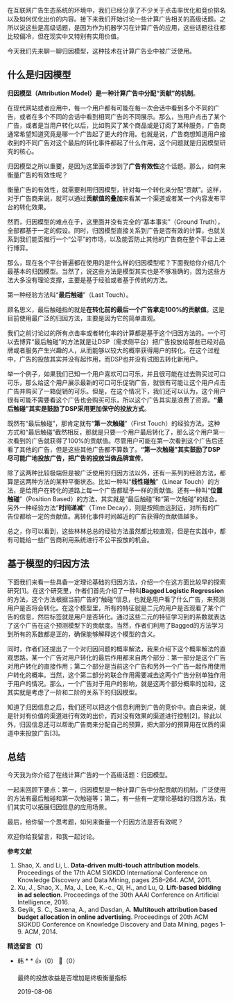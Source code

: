 在互联网广告生态系统的环境中，我们已经分享了不少关于点击率优化和竞价排名以及如何优化出价的内容。接下来我们开始讨论一些计算广告相关的高级话题。之所以说这些是高级话题，是因为作为机器学习在计算广告的应用，这些话题往往都比较偏冷，但在现实中又特别有实用价值。

今天我们先来聊一聊归因模型，这种技术在计算广告业中被广泛使用。

## 什么是归因模型

**归因模型（Attribution Model）是一种计算广告中分配“贡献”的机制**。

在现代网站或者应用中，每一个用户都有可能在每一次会话中看到多个不同的广告，或者在多个不同的会话中看到相同广告的不同展示。那么，当用户点击了某个广告，或者是当用户转化以后，比如购买了某个商品或是订阅了某种服务，广告商通常希望知道究竟是哪一个广告起了更大的作用。也就是说，广告商想知道用户接收到的不同广告对这个最后的转化事件都起了什么作用，这个问题就是归因模型研究的核心。

归因模型之所以重要，是因为这里面牵涉到了**广告有效性**这个话题。那么，如何来衡量广告的有效性呢？

衡量广告的有效性，就需要利用归因模型，针对每一个转化来分配“贡献”。这样，对于广告商来说，就可以通过**贡献值的叠加**来看某一个渠道或者某一个内容发布平台的转化效果。

然而，归因模型的难点在于，这里面并没有完全的“基本事实”（Ground Truth），全部都基于一定的假设。同时，归因模型直接关系到广告是否有效的计算，也就关系到我们能否推行一个“公平”的市场，以及能否防止其他的广告商在整个平台上进行博弈。

那么，现在各个平台普遍都在使用的是什么样的归因模型呢？下面我给你介绍几个最基本的归因模型。当然了，说这些方法是模型其实也是不够准确的，因为这些方法大多没有理论支撑，主要是基于经验或者基于传统的方法。

第一种经验方法叫“**最后触碰**”（Last Touch）。

顾名思义，最后触碰指的就是**在转化前的最后一个广告拿走100%的贡献值**。这是目前使用最广泛的归因方法，主要是因为它的简单直观。

我们之前讨论过的所有点击率或者转化率的计算都是基于这个归因方法的。一个可以去博弈“最后触碰”的方法就是让DSP（需求侧平台）把广告投放给那些已经对品牌或者服务产生兴趣的人，从而能够以较大的概率获得用户的转化。在这个过程中，广告的投放其实并没有起作用，而DSP也并没有试图去转化新用户。

举一个例子，如果我们已知一个用户喜欢可口可乐，并且很可能在过去购买过可口可乐，那么给这个用户展示最新的可口可乐促销广告，就很有可能让这个用户点击广告并购买了一箱促销的可乐。但是，在这个情况下，我们还可以认为，这个用户很有可能不需要看这个广告也会购买可乐，所以这个广告其实是浪费了资源。**“最后触碰”其实是鼓励了DSP采用更加保守的投放方式**。

既然有“最后触碰”，那肯定就有“**第一次触碰**”（First Touch）的经验方法。这种方式和“最后触碰”截然相反，那就是只要一个用户最后转化了，那么这个用户第一次看到的广告就获得了100%的贡献值。尽管用户可能在第一次看到这个广告后还看了其他的广告，但是这些其他广告都不算数了。**“第一次触碰”其实鼓励了DSP尽可能广地投放广告，把广告的投放当做品牌宣传**。

除了这两种比较极端但是被广泛使用的归因方法以外，还有一系列的经验方法，都算是这两种方法的某种平衡状态。比如一种叫“**线性碰触**”（Linear Touch）的方法，是给用户在转化的道路上每一个广告都赋予一样的贡献值。还有一种叫“**位置触碰**”（Position Based）的方法，其实就是“最后触碰”和“第一次触碰”的结合。另外一种经验方法“**时间递减**”（Time Decay），则是按照由远到近，对所有的广告位都给一定的贡献值。离转化事件时间越近的广告获得的贡献值越多。

总之，你可以看到，这些林林总总的经验方法虽然都比较直观，但是在实践中，都有可能给一些广告商利用系统进行不公平投放的机会。

## 基于模型的归因方法

下面我们来看一些具备一定理论基础的归因方法，介绍一个在这方面比较早的探索研究\[1]。在这个研究里，作者们首先介绍了一种叫**Bagged Logistic Regression**的方法，这个方法根据当前广告的“触碰”信息，也就是用户看了什么广告，来预测用户是否将会转化。在这个模型里，所有的特征就是二元的用户是否观看了某个广告的信息，然后标签就是用户是否转化。通过这些二元的特征学习到的系数就表达了这个广告在这个预测模型下的贡献度。当然，作者们利用了Bagged的方法学习到所有的系数都是正的，确保能够解释这个模型的含义。

同时，作者们还提出了一个对归因问题的概率解法，我来介绍下这个概率解法的直观思路。某一个广告对用户转化的最后作用都来自两个部分：第一部分是这个广告对用户转化的直接作用；第二个部分是当前这个广告和另外一个广告一起作用使用户转化的概率。当然，这个第二部分的联合作用需要减去这两个广告分别单独作用于用户的情况。那么，一个广告对于用户的影响，就是这两个部分概率的加和，这其实就是考虑了一阶和二阶的关系下的归因模型。

知道了归因信息之后，我们还可以把这个信息利用到广告的竞价中。直白来说，就是针对有价值的渠道进行有效的出价，而对没有效果的渠道进行控制\[2]。除此以外，归因信息还可以帮助广告商来分配自己的预算，把大部分的预算用在优质的渠道中来投放广告\[3]。

## 总结

今天我为你介绍了在线计算广告的一个高级话题：归因模型。

一起来回顾下要点：第一，归因模型是一种计算广告中分配贡献的机制，广泛使用的方法有最后触碰和第一次触碰等；第二，有一些有一定理论基础的归因方法，我们其实可以拓展归因信息的应用场景。

最后，给你留一个思考题，如何来衡量一个归因方法是否有效呢？

欢迎你给我留言，和我一起讨论。

**参考文献**

1. Shao, X. and Li, L. **Data-driven multi-touch attribution models**. Proceedings of the 17th ACM SIGKDD International Conference on Knowledge Discovery and Data Mining, pages 258–264. ACM, 2011.
2. Xu, J., Shao, X., Ma, J., Lee, K.-c., Qi, H., and Lu, Q. **Lift-based bidding in ad selection**. Proceedings of the 30th AAAI Conference on Artificial Intelligence, 2016.
3. Geyik, S. C., Saxena, A., and Dasdan, A. **Multitouch attribution based budget allocation in online advertising**. Proceedings of 20th ACM SIGKDD Conference on Knowledge Discovery and Data Mining, pages 1–9. ACM, 2014.
<div><strong>精选留言（1）</strong></div><ul>
<li><span>韩 * *</span> 👍（0） 💬（0）<p>最终的投放收益是否增加是终极衡量指标</p>2019-08-06</li><br/>
</ul>
